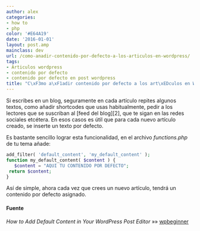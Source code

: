 ```yaml
---
author: alex
categories:
- how to
- php
color: '#E64A19'
date: '2016-01-01'
layout: post.amp
mainclass: dev
url: /como-anadir-contenido-por-defecto-a-los-articulos-en-wordpress/
tags:
- Articulos wordpress
- contenido por defecto
- contenido por defecto en post wordpress
title: "C\xF3mo a\xF1adir contenido por defecto a los art\xEDculos en WordPress"
---
```


<amp-img on="tap:lightbox1" role="button" tabindex="0" layout="responsive" src="/img/2012/05/Screenshot-05302012-111511-AM1.png" alt="Wordpress" width="123px" height="116px" />
Si escribes en un blog, seguramente en cada artículo repites algunos textos, como añadir shortcodes que usas habitualmente, pedir a los lectores que se suscriban al [feed del blog][2], que te sigan en las redes sociales etcétera. En esos casos es útil que para cada nuevo artículo creado, se inserte un texto por defecto.

Es bastante sencillo lograr esta funcionalidad, en el archivo *functions.php* de tu tema añade:

```php
add_filter( 'default_content', 'my_default_content' );
function my_default_content( $content ) {
   $content = "AQUI TU CONTENIDO POR DEFECTO";
 return $content;
}

```

Así de simple, ahora cada vez que crees un nuevo artículo, tendrá un contenido por defecto asignado.

#### Fuente

*How to Add Default Content in Your WordPress Post Editor* »» <a href="http://www.wpbeginner.com/wp-tutorials/how-to-add-default-content-in-your-wordpress-post-editor/" target="_blank">wpbeginner</a>



 [2]: https://elbauldelprogramador.com/rssfeed/

